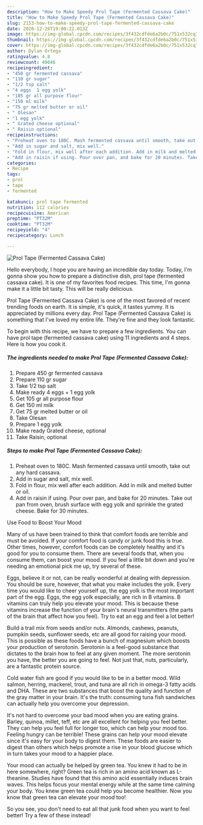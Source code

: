 ```yaml
---
description: "How to Make Speedy Prol Tape (Fermented Cassava Cake)"
title: "How to Make Speedy Prol Tape (Fermented Cassava Cake)"
slug: 2153-how-to-make-speedy-prol-tape-fermented-cassava-cake
date: 2020-12-26T19:00:22.013Z
image: https://img-global.cpcdn.com/recipes/3f432cdfde6a2b0c/751x532cq70/prol-tape-fermented-cassava-cake-recipe-main-photo.jpg
thumbnail: https://img-global.cpcdn.com/recipes/3f432cdfde6a2b0c/751x532cq70/prol-tape-fermented-cassava-cake-recipe-main-photo.jpg
cover: https://img-global.cpcdn.com/recipes/3f432cdfde6a2b0c/751x532cq70/prol-tape-fermented-cassava-cake-recipe-main-photo.jpg
author: Dylan Ortega
ratingvalue: 4.8
reviewcount: 40046
recipeingredient:
- "450 gr fermented cassava"
- "110 gr sugar"
- "1/2 tsp salt"
- "4 eggs  1 egg yolk"
- "105 gr all purpose flour"
- "150 ml milk"
- "75 gr melted butter or oil"
- " Olesan"
- "1 egg yolk"
- " Grated cheese optional"
- " Raisin optional"
recipeinstructions:
- "Preheat oven to 180C. Mash fermented cassava until smooth, take out any hard cassava."
- "Add in sugar and salt, mix well."
- "Fold in flour, mix well after each addition. Add in milk and melted butter or oil."
- "Add in raisin if using. Pour over pan, and bake for 20 minutes. Take out pan from oven, brush surface with egg yolk and sprinkle the grated cheese. Bake for 30 minutes."
categories:
- Recipe
tags:
- prol
- tape
- fermented

katakunci: prol tape fermented 
nutrition: 112 calories
recipecuisine: American
preptime: "PT32M"
cooktime: "PT32M"
recipeyield: "4"
recipecategory: Lunch

---
```



![Prol Tape (Fermented Cassava Cake)](https://img-global.cpcdn.com/recipes/3f432cdfde6a2b0c/751x532cq70/prol-tape-fermented-cassava-cake-recipe-main-photo.jpg)

Hello everybody, I hope you are having an incredible day today. Today, I'm gonna show you how to prepare a distinctive dish, prol tape (fermented cassava cake). It is one of my favorites food recipes. This time, I'm gonna make it a little bit tasty. This will be really delicious.



Prol Tape (Fermented Cassava Cake) is one of the most favored of recent trending foods on earth. It is simple, it's quick, it tastes yummy. It is appreciated by millions every day. Prol Tape (Fermented Cassava Cake) is something that I've loved my entire life. They're fine and they look fantastic.


To begin with this recipe, we have to prepare a few ingredients. You can have prol tape (fermented cassava cake) using 11 ingredients and 4 steps. Here is how you cook it.

<!--inarticleads1-->

##### The ingredients needed to make Prol Tape (Fermented Cassava Cake):

1. Prepare 450 gr fermented cassava
1. Prepare 110 gr sugar
1. Take 1/2 tsp salt
1. Make ready 4 eggs + 1 egg yolk
1. Get 105 gr all purpose flour
1. Get 150 ml milk
1. Get 75 gr melted butter or oil
1. Take  Olesan
1. Prepare 1 egg yolk
1. Make ready  Grated cheese, optional
1. Take  Raisin, optional




<!--inarticleads2-->

##### Steps to make Prol Tape (Fermented Cassava Cake):

1. Preheat oven to 180C. Mash fermented cassava until smooth, take out any hard cassava.
1. Add in sugar and salt, mix well.
1. Fold in flour, mix well after each addition. Add in milk and melted butter or oil.
1. Add in raisin if using. Pour over pan, and bake for 20 minutes. Take out pan from oven, brush surface with egg yolk and sprinkle the grated cheese. Bake for 30 minutes.




Use Food to Boost Your Mood


Many of us have been trained to think that comfort foods are terrible and must be avoided. If your comfort food is candy or junk food this is true. Other times, however, comfort foods can be completely healthy and it's good for you to consume them. There are several foods that, when you consume them, can boost your mood. If you feel a little bit down and you're needing an emotional pick me up, try several of these.

Eggs, believe it or not, can be really wonderful at dealing with depression. You should be sure, however, that what you make includes the yolk. Every time you would like to cheer yourself up, the egg yolk is the most important part of the egg. Eggs, the egg yolk especially, are rich in B vitamins. B vitamins can truly help you elevate your mood. This is because these vitamins increase the function of your brain's neural transmitters (the parts of the brain that affect how you feel). Try to eat an egg and feel a lot better!

Build a trail mix from seeds and/or nuts. Almonds, cashews, peanuts, pumpkin seeds, sunflower seeds, etc are all good for raising your mood. This is possible as these foods have a bunch of magnesium which boosts your production of serotonin. Serotonin is a feel-good substance that dictates to the brain how to feel at any given moment. The more serotonin you have, the better you are going to feel. Not just that, nuts, particularly, are a fantastic protein source.

Cold water fish are good if you would like to be in a better mood. Wild salmon, herring, mackerel, trout, and tuna are all rich in omega-3 fatty acids and DHA. These are two substances that boost the quality and function of the gray matter in your brain. It's the truth: consuming tuna fish sandwiches can actually help you overcome your depression. 

It's not hard to overcome your bad mood when you are eating grains. Barley, quinoa, millet, teff, etc are all excellent for helping you feel better. They can help you feel full for longer too, which can help your mood too. Feeling hungry can be terrible! These grains can help your mood elevate since it's easy for your body to digest them. These foods are easier to digest than others which helps promote a rise in your blood glucose which in turn takes your mood to a happier place.

Your mood can actually be helped by green tea. You knew it had to be in here somewhere, right? Green tea is rich in an amino acid known as L-theanine. Studies have found that this amino acid essentially induces brain waves. This helps focus your mental energy while at the same time calming your body. You knew green tea could help you become healthier. Now you know that green tea can elevate your mood too!

So you see, you don't need to eat all that junk food when you want to feel better! Try a few of these instead!


